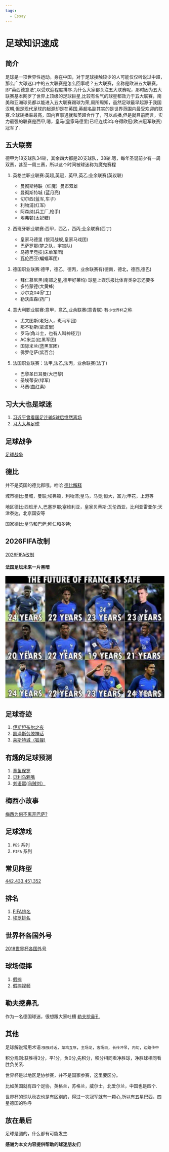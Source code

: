 ```yaml
---
tags:
  - Essay
---
```

# 足球知识速成

## 简介
足球是一项世界性运动。身在中国，对于足球接触较少的人可能仅仅听说过中超，那么广大球迷口中的五大联赛是怎么回事呢？五大联赛，全称是欧洲五大联赛，即“英西德意法”,以受欢迎程度排序.为什么大家都关注五大联赛呢，那时因为五大联赛基本网罗了世界上顶级的足球巨星,比较有名气的球星都效力于五大联赛，南美和亚洲球员都以能进入五大联赛踢球为荣,周所周知，虽然足球最早起源于我国汉朝,但是现代足球的起源却是在英国,英超名副其实的是世界范围内最受欢迎的联赛.全球转播率最高，国内百事通就和英超合作了，可以点播,但是就目前而言，实力最强的联赛是西甲,嗯，皇马(皇家马德里)已经连续3年夺得欧冠(欧洲冠军联赛)冠军了.

## 五大联赛
德甲为18支球队34轮，其余四大都是20支球队，38轮.嗯，每年圣诞前夕有一周双赛，甚至一周三赛，所以这个时间被球迷称为魔鬼赛程

1. 英格兰职业联赛:英超,英冠，英甲,英乙;业余联赛(英议联)
    * 曼彻斯特联（红魔）曼市双雄
    * 曼彻斯特城 (蓝月亮)
    * 切尔西(蓝军,车子)
    * 利物浦(红军)
    * 阿森纳(兵工厂,枪手)
    * 埃弗顿(太妃糖)

1. 西班牙职业联赛:西甲，西乙，西丙;业余联赛(西丁)
    * 皇家马德里 (银河战舰,皇家马戏团)
    * 巴萨罗那(梦之队，宇宙队)
    * 马德里竞技(床单军团)
    * 瓦伦西亚(蝙蝠军团)

1. 德国职业联赛:德甲，德乙，德丙，业余联赛有(德南，德北，德西,德巴)
    * 拜仁慕尼黑(南部之星,德甲好莱坞) 球星上娱乐报比体育类杂志还要多
    * 多特蒙德(大黄蜂)
    * 沙尔克04(矿工)
    * 勒沃库森(药厂)

1. 意大利职业联赛:意甲，意乙,业余联赛(意青联) 有`小世界杯`之称
    * 尤文图斯(老妇人，斑马军团)
    * 那不勒斯(拿波里)
    * 罗马(角斗士，也有人叫神经刀)
    * AC米兰(红黑军团)
    * 国际米兰(蓝黑军团)
    * 佛罗伦萨(紫百合)

1. 法国职业联赛：法甲,法乙,法丙，业余联赛(法丁)
    * 巴黎圣日耳曼(大巴黎)
    * 圣埃蒂安(绿军)
    * 马赛(血红素)

## 习大大也是球迷
1. [习近平曾看国足连输5球后愤然离场](http://www.taiwan.cn/xwzx/PoliticsNews/201602/t20160222_11391751.htm)
1. [习大大与足球](http://gx.people.com.cn/cpc/n/2014/0702/c179665-21555992-5.html)

## 足球战争
[足球战争](http://baijiahao.baidu.com/s?id=1603075507873669803&wfr=spider&for=pc)

## 德比
并不是英国的德比郡哦。哈哈     [德比解释](https://baike.baidu.com/item/%E5%BE%B7%E6%AF%94/10557508?fr=aladdin)

城市德比:曼城，曼联;埃弗顿，利物浦;皇马，马竞;恒大，富力;申花，上港等

地区德比:西班牙人,巴塞罗那;塞维利亚，皇家贝蒂斯;瓦伦西亚，比利亚雷亚尔;天津泰达，北京国安等

国家德比:皇马和巴萨;拜仁和多特;

## 2026FIFA改制
[2026FIFA改制](http://baijiahao.baidu.com/s?id=1603237889455445382&wfr=spider&for=pc)

#### 法国足坛未来一片黑暗
![黑暗](/Images/Essay/足球知识速成/football_01.png '黑暗')

## 足球奇迹
1. [伊斯坦布尔之夜](https://baike.baidu.com/item/2005%E5%B9%B4%E6%AC%A7%E6%B4%B2%E5%86%A0%E5%86%9B%E8%81%94%E8%B5%9B%E5%86%B3%E8%B5%9B/8043282?fr=aladdin&fromid=7324590&fromtitle=%E4%BC%8A%E6%96%AF%E5%9D%A6%E5%B8%83%E5%B0%94%E4%B9%8B%E5%A4%9C)
1. [凯泽斯劳滕神话](https://baike.baidu.com/item/%E5%87%AF%E6%B3%BD%E6%96%AF%E5%8A%B3%E6%BB%95%E7%A5%9E%E8%AF%9D/7020445?fr=aladdin)
1. [莱斯特城（狐狸)](http://www.vci.cc/v/b0b942)

## 有趣的足球预测
1. [章鱼保罗](https://baike.baidu.com/item/%E7%AB%A0%E9%B1%BC%E4%BF%9D%E7%BD%97/6162367?fr=aladdin)
1. [贝利乌鸦嘴](https://baike.baidu.com/item/%E8%B4%9D%E5%88%A9%E4%B9%8C%E9%B8%A6%E5%98%B4/12616886')
1. [刘语熙(乌贼刘）](https://sports.eastday.com/a/180626172712210000000.html)

## 梅西小故事
[梅西为何不离开巴萨?](https://baijiahao.baidu.com/s?id=1602057670102882092&wfr=spider&for=pc)

## 足球游戏
1. `PES` 系列
1. `FIFA` 系列

## 常见阵型
[442,433,451,352](https://jingyan.baidu.com/article/c275f6ba3f5651e33d7567a8.html)

## 排名
1. [FIFA排名](https://www.fifa.com/fifa-world-ranking/ranking-table/men/)
1. [埃罗排名](http://www.eloratings.net/)

## 世界杯各国外号
[2018世界杯各国外号](http://baijiahao.baidu.com/s?id=1584379156716212188&wfr=spider&for=pc)

## 球场假摔
1. [假摔](http://www.sohu.com/a/126364437_583512)
1. [假摔视频](https://tieba.baidu.com/p/5044610658?red_tag=2435034722)

## 勒夫挖鼻孔
作为一名德国球迷，很想跟大家吐槽 [勒夫挖鼻孔](http://2014.163.com/14/0618/16/9V1KTCFL000505HF.html#p=9V05KT3D5O2H0005)

## 其他
足球解说常用术语:`强强对话`，`菜鸡互啄`，`主场龙`，`客场虫`，`长传冲吊`，`内切`，`边路传中`

积分规则:获胜得3分，平1分，负0分,先积分，积分相同看净胜球，净胜球相同看胜负关系.

世界杯是以地区足协参赛，并不是国家参赛，这里要区分。

比如英国就有四个足协，英格兰，苏格兰，威尔士，北爱尔兰，中国也是四个.

世界杯的球队秋衣也是有区别的，得过一次冠军就有一颗心,所以有五星巴西，四星德国的称呼

## 放在最后
足球是圆的，什么都有可能发生.

**感谢为本文内容提供帮助的球迷朋友们**




